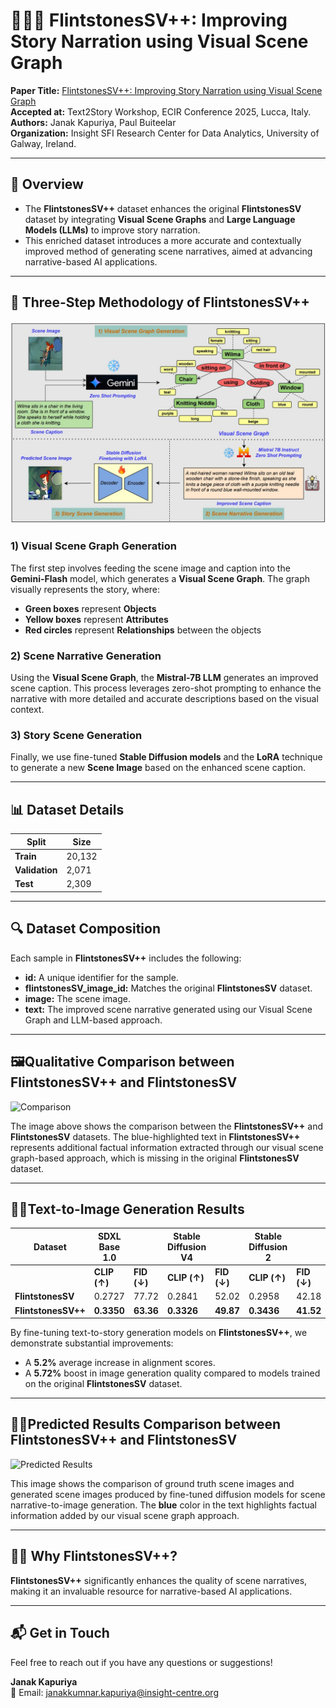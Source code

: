 # 🚀🚀🚀 FlintstonesSV++: Improving Story Narration using Visual Scene Graph

**Paper Title:** [FlintstonesSV++: Improving Story Narration using Visual Scene Graph](https://drive.google.com/file/d/1FszLRLLoqRqp06pqtD5wzsiPMHHN95pi/view?usp=drive_link)  
**Accepted at:** Text2Story Workshop, ECIR Conference 2025, Lucca, Italy.  
**Authors:** Janak Kapuriya, Paul Buiteelar  
**Organization:** Insight SFI Research Center for Data Analytics, University of Galway, Ireland.

---

## 🌟 Overview

- The **FlintstonesSV++** dataset enhances the original **FlintstonesSV** dataset by integrating **Visual Scene Graphs** and **Large Language Models (LLMs)** to improve story narration. 
- This enriched dataset introduces a more accurate and contextually improved method of generating scene narratives, aimed at advancing narrative-based AI applications.

---

## 🔄 Three-Step Methodology of FlintstonesSV++

![FlintstonesSV++ Diagram](images/Text_2_Story_maini_diagram.jpg)


### 1) **Visual Scene Graph Generation**  
The first step involves feeding the scene image and caption into the **Gemini-Flash** model, which generates a **Visual Scene Graph**. The graph visually represents the story, where:
- **Green boxes** represent **Objects**  
- **Yellow boxes** represent **Attributes**  
- **Red circles** represent **Relationships** between the objects

### 2) **Scene Narrative Generation**  
Using the **Visual Scene Graph**, the **Mistral-7B LLM** generates an improved scene caption. This process leverages zero-shot prompting to enhance the narrative with more detailed and accurate descriptions based on the visual context.

### 3) **Story Scene Generation**  
Finally, we use fine-tuned **Stable Diffusion models** and the **LoRA** technique to generate a new **Scene Image** based on the enhanced scene caption.

---

## 📊 Dataset Details

| Split       | Size   |
|-------------|--------|
| **Train**   | 20,132 |
| **Validation** | 2,071  |
| **Test**    | 2,309  |

---

## 🔍 Dataset Composition
Each sample in **FlintstonesSV++** includes the following:
- **id:** A unique identifier for the sample.  
- **flintstonesSV_image_id:** Matches the original **FlintstonesSV** dataset.  
- **image:** The scene image.  
- **text:** The improved scene narrative generated using our Visual Scene Graph and LLM-based approach.

---

## 🖼️Qualitative Comparison between FlintstonesSV++ and FlintstonesSV

![Comparison](data/flintstonesSV++_effectiveness.png)

The image above shows the comparison between the **FlintstonesSV++** and **FlintstonesSV** datasets. The blue-highlighted text in **FlintstonesSV++** represents additional factual information extracted through our visual scene graph-based approach, which is missing in the original **FlintstonesSV** dataset.

---

## 🎨🎨Text-to-Image Generation Results

| **Dataset**            | **SDXL Base 1.0**        |                       | **Stable Diffusion V4**      |                       | **Stable Diffusion 2**       |                       |
|-------------------------|--------------------------|-----------------------|------------------------------|-----------------------|------------------------------|-----------------------|
|                         | **CLIP (↑)**            | **FID (↓)**           | **CLIP (↑)**                | **FID (↓)**           | **CLIP (↑)**                | **FID (↓)**           |
| **FlintstonesSV**       | 0.2727                  | 77.72                 | 0.2841                      | 52.02                 | 0.2958                      | 42.18                 |
| **FlintstonesSV++**     | **0.3350**                  | **63.36**                 | **0.3326**                      | **49.87**                 | **0.3436**                      | **41.52**                 |

By fine-tuning text-to-story generation models on **FlintstonesSV++**, we demonstrate substantial improvements:
- A **5.2%** average increase in alignment scores.
- A **5.72%** boost in image generation quality compared to models trained on the original **FlintstonesSV** dataset.

---

## 🔮🔮Predicted Results Comparison between FlintstonesSV++ and FlintstonesSV

![Predicted Results](data/flintstonesSV++_predicted_results.png)

This image shows the comparison of ground truth scene images and generated scene images produced by fine-tuned diffusion models for scene narrative-to-image generation. The **blue** color in the text highlights factual information added by our visual scene graph approach.

---

## 🚀🚀 Why FlintstonesSV++?

**FlintstonesSV++** significantly enhances the quality of scene narratives, making it an invaluable resource for narrative-based AI applications.

---

## 📬 Get in Touch

Feel free to reach out if you have any questions or suggestions!

**Janak Kapuriya**  
📧 Email: [janakkumnar.kapuriya@insight-centre.org](mailto:janakkumnar.kapuriya@insight-centre.org)
